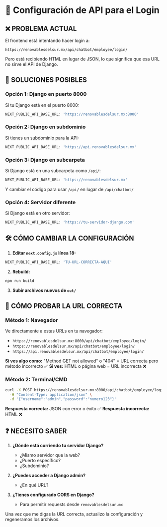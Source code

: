 # 🔧 Configuración de API para el Login

## ❌ PROBLEMA ACTUAL

El frontend está intentando hacer login a:
```
https://renovablesdelsur.mx/api/chatbot/employee/login/
```

Pero está recibiendo HTML en lugar de JSON, lo que significa que esa URL no sirve el API de Django.

## 🎯 SOLUCIONES POSIBLES

### Opción 1: Django en puerto 8000
Si tu Django está en el puerto 8000:
```javascript
NEXT_PUBLIC_API_BASE_URL: 'https://renovablesdelsur.mx:8000'
```

### Opción 2: Django en subdominio
Si tienes un subdominio para la API:
```javascript
NEXT_PUBLIC_API_BASE_URL: 'https://api.renovablesdelsur.mx'
```

### Opción 3: Django en subcarpeta
Si Django está en una subcarpeta como `/api/`:
```javascript
NEXT_PUBLIC_API_BASE_URL: 'https://renovablesdelsur.mx'
```
Y cambiar el código para usar `/api/` en lugar de `/api/chatbot/`

### Opción 4: Servidor diferente
Si Django está en otro servidor:
```javascript
NEXT_PUBLIC_API_BASE_URL: 'https://tu-servidor-django.com'
```

## 🛠️ CÓMO CAMBIAR LA CONFIGURACIÓN

1. **Editar `next.config.js` línea 18:**
```javascript
NEXT_PUBLIC_API_BASE_URL: 'TU-URL-CORRECTA-AQUI'
```

2. **Rebuild:**
```bash
npm run build
```

3. **Subir archivos nuevos de `out/`**

## 🧪 CÓMO PROBAR LA URL CORRECTA

### Método 1: Navegador
Ve directamente a estas URLs en tu navegador:

- `https://renovablesdelsur.mx:8000/api/chatbot/employee/login/`
- `https://renovablesdelsur.mx/api/chatbot/employee/login/`  
- `https://api.renovablesdelsur.mx/api/chatbot/employee/login/`

**Si ves algo como:** "Method GET not allowed" o "404" = URL correcta pero método incorrecto ✅
**Si ves:** HTML o página web = URL incorrecta ❌

### Método 2: Terminal/CMD
```bash
curl -X POST https://renovablesdelsur.mx:8000/api/chatbot/employee/login/ \
  -H "Content-Type: application/json" \
  -d '{"username":"admin","password":"numero123"}'
```

**Respuesta correcta:** JSON con error o éxito ✅
**Respuesta incorrecta:** HTML ❌

## ❓ NECESITO SABER

1. **¿Dónde está corriendo tu servidor Django?**
   - ¿Mismo servidor que la web?
   - ¿Puerto específico?
   - ¿Subdominio?

2. **¿Puedes acceder a Django admin?**
   - ¿En qué URL?

3. **¿Tienes configurado CORS en Django?**
   - Para permitir requests desde `renovablesdelsur.mx`

Una vez que me digas la URL correcta, actualizo la configuración y regeneramos los archivos.